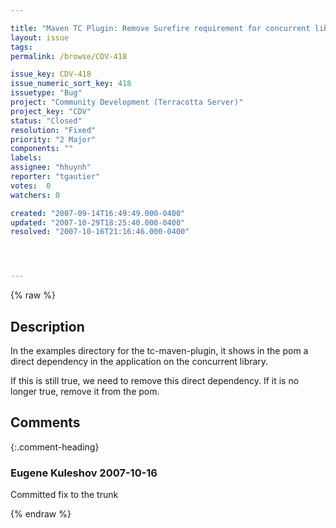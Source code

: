 ```yaml
---

title: "Maven TC Plugin: Remove Surefire requirement for concurrent libs"
layout: issue
tags: 
permalink: /browse/CDV-418

issue_key: CDV-418
issue_numeric_sort_key: 418
issuetype: "Bug"
project: "Community Development (Terracotta Server)"
project_key: "CDV"
status: "Closed"
resolution: "Fixed"
priority: "2 Major"
components: ""
labels: 
assignee: "hhuynh"
reporter: "tgautier"
votes:  0
watchers: 0

created: "2007-09-14T16:49:49.000-0400"
updated: "2007-10-29T18:25:40.000-0400"
resolved: "2007-10-16T21:16:46.000-0400"




---
```


{% raw %}

## Description

<div markdown="1" class="description">

In the examples directory for the tc-maven-plugin, it shows in the pom a direct dependency in the application on the concurrent library.  

If this is still true, we need to remove this direct dependency.  If it is no longer true, remove it from the pom.



</div>

## Comments


{:.comment-heading}
### **Eugene Kuleshov** <span class="date">2007-10-16</span>

<div markdown="1" class="comment">

Committed fix to the trunk

</div>



{% endraw %}
